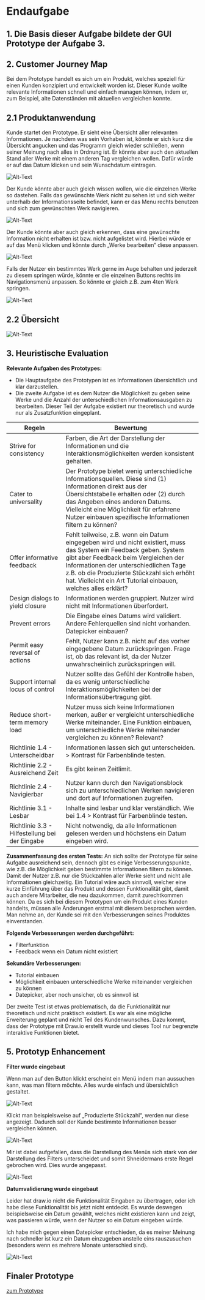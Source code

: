 # Endaufgabe

## 1. Die Basis dieser Aufgabe bildete der GUI Prototype der Aufgabe 3.

## 2. Customer Journey Map
Bei dem Prototype handelt es sich um ein Produkt, welches speziell für einen Kunden konzipiert und entwickelt worden ist. Dieser Kunde wollte relevante Informationen schnell und einfach managen können, indem er, zum Beispiel, alte Datenständen mit aktuellen vergleichen konnte.

## 2.1 Produktanwendung

Kunde startet den Prototype. Er sieht eine Übersicht aller relevanten Informationen.
Je nachdem was sein Vorhaben ist, könnte er sich kurz die Übersicht angucken und das Programm gleich wieder schließen, wenn seiner Meinung nach alles in Ordnung ist. Er könnte aber auch den aktuellen Stand aller Werke mit einem anderen Tag vergleichen wollen. Dafür würde er auf das Datum klicken und sein Wunschdatum eintragen. 

![Alt-Text](ID_Abgabe_1.png)

Der Kunde könnte aber auch gleich wissen wollen, wie die einzelnen Werke so dastehen. Falls das gewünschte Werk nicht zu sehen ist und sich weiter unterhalb der Informationsseite befindet, kann er das Menu rechts benutzen und sich zum gewünschten Werk navigieren. 

![Alt-Text](ID_Abgabe_2.png)

Der Kunde könnte aber auch gleich erkennen, dass eine gewünschte Information nicht erhalten ist bzw. nicht aufgelistet wird. Hierbei würde er auf das Menü klicken und könnte durch „Werke bearbeiten“ diese anpassen.

![Alt-Text](ID_Abgabe_3.png)

Falls der Nutzer ein bestimmtes Werk gerne im Auge behalten und jederzeit zu diesem springen würde, könnte er die einzelnen Buttons rechts im Navigationsmenü anpassen. So könnte er gleich z.B. zum 4ten Werk springen.

![Alt-Text](ID_Abgabe_4.png)

## 2.2 Übersicht

![Alt-Text](CJM.png)

## 3. Heuristische Evaluation

**Relevante Aufgaben des Prototypes:**
* Die Hauptaufgabe des Prototypen ist es Informationen übersichtlich und klar darzustellen.
* Die zweite Aufgabe ist es dem Nutzer die Möglichkeit zu geben seine Werke und die Anzahl der unterschiedlichen Informationsausgaben zu bearbeiten. Dieser Teil der Aufgabe existiert nur theoretisch und wurde nur als Zusatzfunktion eingeplant.

**Regeln** | **Bewertung** 
-------- | -------- 
Strive for consistency   | Farben, die Art der Darstellung der Informationen und die Interaktionsmöglichkeiten werden konsistent gehalten.
Cater to universality   | Der Prototype bietet wenig unterschiedliche Informationsquellen. Diese sind (1) Informationen direkt aus der Übersichtstabelle erhalten oder (2) durch das Angeben eines anderen Datums. Vielleicht eine Möglichkeit für erfahrene Nutzer einbauen spezifische Informationen filtern zu können?
Offer informative feedback | Fehlt teilweise, z.B. wenn ein Datum eingegeben wird und nicht existiert, muss das System ein Feedback geben. System gibt aber Feedback beim Vergleichen der Informationen der unterschiedlichen Tage z.B. ob die Produzierte Stückzahl sich erhöht hat. Vielleicht ein Art Tutorial einbauen, welches alles erklärt?
Design dialogs to yield closure | Informationen werden gruppiert. Nutzer wird nicht mit Informationen überfordert.
Prevent errors | Die Eingabe eines Datums wird validiert. Andere Fehlerquellen sind nicht vorhanden. Datepicker einbauen?
Permit easy reversal of actions | Fehlt, Nutzer kann z.B. nicht auf das vorher eingegebene Datum zurückspringen. Frage ist, ob das relevant ist, da der Nutzer unwahrscheinlich zurückspringen will.
Support internal locus of control | Nutzer sollte das Gefühl der Kontrolle haben, da es wenig unterschiedliche Interaktionsmöglichkeiten bei der Informationsübertragung gibt.
Reduce short-term memory load | Nutzer muss sich keine Informationen merken, außer er vergleicht unterschiedliche Werke miteinander. Eine Funktion einbauen, um unterschiedliche Werke miteinander vergleichen zu können? Relevant?
Richtlinie 1.4 - Unterscheidbar | Informationen lassen sich gut unterscheiden. > Kontrast für Farbenblinde testen.
Richtlinie 2.2 - Ausreichend Zeit | Es gibt keinen Zeitlimit.
Richtlinie 2.4 - Navigierbar | Nutzer kann durch den Navigationsblock sich zu unterschiedlichen Werken navigieren und dort auf Informationen zugreifen.
Richtlinie 3.1 - Lesbar | Inhalte sind lesbar und klar verständlich. Wie bei 1.4 > Kontrast für Farbenblinde testen.
Richtlinie 3.3 - Hilfestellung bei der Eingabe | Nicht notwendig, da alle Informationen gelesen werden und höchstens ein Datum eingeben wird.

**Zusammenfassung des ersten Tests:**
An sich sollte der Prototype für seine Aufgabe ausreichend sein, dennoch gibt es einige Verbesserungspunkte, wie z.B. die Möglichkeit geben bestimmte Informationen filtern zu können. Damit der Nutzer z.B. nur die Stückzahlen aller Werke sieht und nicht alle Informationen gleichzeitig.
Ein Tutorial wäre auch sinnvoll, welcher eine kurze Einführung über das Produkt und dessen Funktionalität gibt, damit auch andere Mitarbeiter, die neu dazukommen, damit zurechtkommen können.
Da es sich bei diesem Prototypen um ein Produkt eines Kunden handelts, müssen alle Änderungen erstmal mit diesem besprochen werden. Man nehme an, der Kunde sei mit den Verbesserungen seines Produktes einverstanden.

**Folgende Verbesserungen werden durchgeführt:**
* Filterfunktion
* Feedback wenn ein Datum nicht existiert

**Sekundäre Verbesserungen:**
* Tutorial einbauen
* Möglichkeit einbauen unterschiedliche Werke miteinander vergleichen zu können
* Datepicker, aber noch unsicher, ob es sinnvoll ist

Der zweite Test ist etwas problematisch, da die Funktionalität nur theoretisch und nicht praktisch existiert. Es war als eine mögliche Erweiterung geplant und nicht Teil des Kundenwunsches. Dazu kommt, dass der Prototype mit Draw.io erstellt wurde und dieses Tool nur begrenzte interaktive Funktionen bietet. 

## 5. Prototyp Enhancement

**Filter wurde eingebaut**

Wenn man auf den Button klickt erscheint ein Menü indem man aussuchen kann, was man filtern möchte. Alles wurde einfach und übersichtlich gestaltet.

![Alt-Text](ID_Abgabe_5.png)

Klickt man beispielsweise auf „Produzierte Stückzahl“, werden nur diese angezeigt. Dadurch soll der Kunde bestimmte Informationen besser vergleichen können.

![Alt-Text](ID_Abgabe_6.png)

Mir ist dabei aufgefallen, dass die Darstellung des Menüs sich stark von der Darstellung des Filters unterscheidet und somit Shneidermans erste Regel gebrochen wird. Dies wurde angepasst.

![Alt-Text](ID_Abgabe_7.png)

**Datumvalidierung wurde eingebaut**

Leider hat draw.io nicht die Funktionalität Eingaben zu übertragen, oder ich habe diese Funktionalität bis jetzt nicht entdeckt. Es wurde deswegen beispielsweise ein Datum gewählt, welches nicht existieren kann und zeigt, was passieren würde, wenn der Nutzer so ein Datum eingeben würde.

Ich habe mich gegen einen Datepicker entschieden, da es meiner Meinung nach schneller ist kurz ein Datum einzugeben anstelle eins rauszusuchen (besonders wenn es mehrere Monate unterschied sind).

![Alt-Text](ID_Abgabe_8.png)

## Finaler Prototype

[zum Prototype](https://rawcdn.githack.com/ar134/IFD-SoSe20/09fa5bbf1fc10edac584a2e448e27dc70c4155bd/Endaufgabe/ID_Abgabe.html)